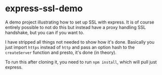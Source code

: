 express-ssl-demo
================

A demo project illustrating how to set up SSL with express. It is of course
entirely possible to not do this but instead have a proxy handling SSL
handshake, but you can if you want to.

I have stripped all things not needed to show how it's done. Basically you just
import `https` instead of `http` and pass an option hash to the `createServer`
function and presto, it's done (in theory).

To run this after cloning it, you need to run `npm install`, which will pull
just express.